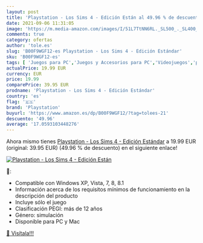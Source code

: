 ```yaml
---
layout: post
title: 'Playstation - Los Sims 4 - Edición Están al 49.96 % de descuento'
date: 2021-09-06 11:31:05
image: 'https://m.media-amazon.com/images/I/51L7TtNN6RL._SL500_._SL400_.jpg'
comments: true
category: ofertas
author: 'tole.es'
slug: 'B00F9WGF12-es Playstation - Los Sims 4 - Edición Estándar'
sku: 'B00F9WGF12-es'
tags: [ 'Juegos para PC','Juegos y Accesorios para PC','Videojuegos','playstation', ]
actualPrice: 19.99 EUR
currency: EUR
price: 19.99
comparePrice: 39.95 EUR
prodname: 'Playstation - Los Sims 4 - Edición Estándar'
country: 'es'
flag: '🇪🇸'
brand: 'Playstation'
buyurl: 'https://www.amazon.es/dp/B00F9WGF12/?tag=tolees-21'
descuento: '49.96'
average: '17.0593103448276'
---
```


Ahora mismo tienes [Playstation - Los Sims 4 - Edición Estándar](https://www.amazon.es/dp/B00F9WGF12/?tag=tolees-21) a 19.99 EUR (original: 39.95 EUR) (49.96 %  de descuento) en el siguiente enlace!

[![Playstation - Los Sims 4 - Edición Están](https://m.media-amazon.com/images/I/51L7TtNN6RL._SL500_._SL400_.jpg)](https://www.amazon.es/dp/B00F9WGF12/?tag=tolees-21)

🔎:

- Compatible con Windows XP, Vista, 7, 8, 8.1
- Información acerca de los requisitos mínimos de funcionamiento en la descripción del producto
- Incluye sólo el juego
- Clasificación PEGI: más de 12 años
- Género: simulación
- Disponible para PC y Mac

[🛒 Visítala!!!](https://www.amazon.es/dp/B00F9WGF12/?tag=tolees-21)
